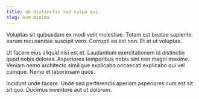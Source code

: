 ```yaml
---
title: ab distinctio sed culpa qui
slug: eum minima
---
```


Voluptas sit quibusdam ex modi velit molestiae. Totam est beatae sapiente earum recusandae suscipit vero. Corrupti ea est non. Et et ut voluptas.

Ut facere eius aliquid nisi est et. Laudantium exercitationem id distinctio quod nobis dolores. Asperiores temporibus nobis sint non magni maxime. Veniam nemo architecto similique explicabo occaecati explicabo qui vel cumque. Nemo et laboriosam quos.

Incidunt unde facere. Unde sed perferendis aperiam asperiores cum est sit sit quo. Ducimus inventore aut ut dolorum.
